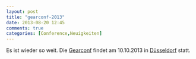 ```yaml
---
layout: post
title: "gearconf-2013"
date: 2013-08-20 12:45
comments: true
categories: [Conference,Neuigkeiten]
---
```

Es ist wieder so weit. Die [Gearconf](http://gearconf.de/) findet am 10.10.2013 in [Düsseldorf](http://gearconf.de/tagungsort)
statt. 
